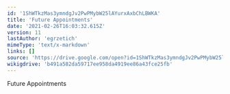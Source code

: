 ```yaml
---
id: '1ShWTkzMas3ymndgJv2PwPMybW25lAYurxAxbChLBWKA'
title: 'Future Appointments'
date: '2021-02-26T16:03:32.615Z'
version: 11
lastAuthor: 'egrzetich'
mimeType: 'text/x-markdown'
links: []
source: 'https://drive.google.com/open?id=1ShWTkzMas3ymndgJv2PwPMybW25lAYurxAxbChLBWKA'
wikigdrive: 'b491a582da59717ee958da4919ee86a43fce25fb'
---
```

Future Appointments
